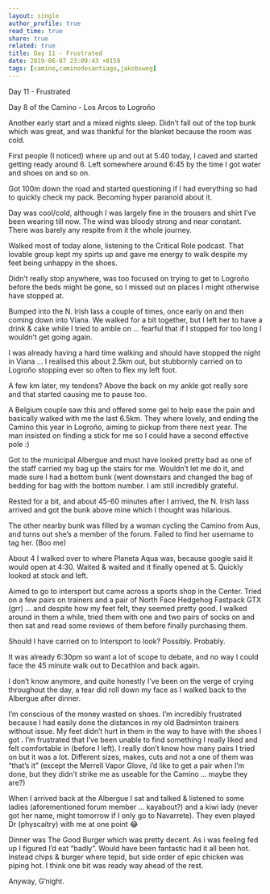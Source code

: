 ```yaml
---
layout: single
author_profile: true
read_time: true
share: true
related: true
title: Day 11 - Frustrated
date: 2019-06-07 23:09:43 +0159
tags: [camino,caminodesantiago,jakobsweg]
---
```


Day 11 - Frustrated

Day 8 of the Camino - Los Arcos to Logroño

Another early start and a mixed nights sleep. Didn’t fall out of the top bunk which was great, and was thankful for the blanket because the room was cold.

First people (I noticed) where up and out at 5:40 today, I caved and started getting ready around 6. Left somewhere around 6:45 by the time  I got water and shoes on and so on.

Got 100m down the road and started questioning if I had everything so had to quickly check my pack. Becoming hyper paranoid about it.

Day was cool/cold, although I was largely fine in the trousers and shirt I’ve been wearing till now. The wind was bloody strong and near constant. There was barely any respite from it the whole journey.

Walked most of today alone, listening to the Critical Role podcast. That lovable group kept my spirts up and gave me energy to walk despite my feet being unhappy in the shoes.

Didn’t really stop anywhere, was too focused on trying to get to Logroño before the beds might be gone, so I missed out on places I might otherwise have stopped at.

Bumped into the N. Irish lass a couple of times, once early on and then coming down into Viana. We walked for a bit together, but I left her to have a drink & cake while I tried to amble on … fearful that if I stopped for too long I wouldn’t get going again.

I was already having a hard time walking and should have stopped the night in Viana … I realised this about 2.5km out, but stubbornly carried on to Logroño stopping ever so often to flex my left foot.

A few km later, my tendons? Above the back on my ankle got really sore and that started causing me to pause too. 

A Belgium couple saw this and offered some gel to help ease the pain and basically walked with me the last 6.5km. They where lovely, and ending the Camino this year in Logroño, aiming to pickup from there next year. The man insisted on finding a stick for me so I could have a second effective pole :)

Got to the municipal Albergue and must have looked pretty bad as one of the staff carried my bag up the stairs for me. Wouldn’t let me do it, and made sure I had a bottom bunk (went downstairs and changed the bag of bedding for bag with the bottom number. I am still incredibly grateful.

Rested for a bit, and about 45-60 minutes after I arrived, the N. Irish lass arrived and got the bunk above mine which I thought was hilarious. 

The other nearby bunk was filled by a woman cycling the Camino from Aus, and turns out she’s a member of the forum. Failed to find her username to tag her. (Boo me)

About 4 I walked over to where Planeta Aqua was, because google said it would open at 4:30. Waited & waited and it finally opened at 5. Quickly looked at stock and left.

Aimed to go to intersport but came across a sports shop in the Center. Tried on a few pairs on trainers and a pair of North Face Hedgehog Fastpack GTX (grr) … and despite how my feet felt, they seemed pretty good. I walked around in them a while, tried them with one and two pairs of socks on and then sat and read some reviews of them before finally purchasing them.

Should I have carried on to Intersport to look? Possibly. Probably.

It was already 6:30pm so want a lot of scope to debate, and no way I could face the 45 minute walk out to Decathlon and back again.

I don’t know anymore, and quite honestly I’ve been on the verge of crying throughout the day, a tear did roll down my face as I walked back to the Albergue after dinner.

I’m conscious of the money wasted on shoes. I’m incredibly frustrated because I had easily done the distances in my old Badminton trainers without issue. My feet didn’t hurt in them in the way to have with the shoes I got .
I’m frustrated that I’ve been unable to find something I really liked and felt comfortable in (before I left). I really don’t know how many pairs I tried on but it was a lot. Different sizes, makes, cuts and not a one of them was “that’s it” (except the Merrell Vapor Glove, i’d like to get a pair when I’m done, but they didn’t strike me as useable for the Camino … maybe they are?)

When I arrived back at the Albergue I sat and talked & listened to some ladies (aforementioned forum member … kayabout?) and a kiwi lady (never got her name, might tomorrow if I only go to Navarrete). They even played Dr (physcaitry) with me at one point 😂 

Dinner was The Good Burger which was pretty decent. As i was feeling fed up I figured I’d eat “badly”. Would have been fantastic had it all been hot. Instead chips & burger where tepid, but side order of epic chicken was piping hot. I think one bit was ready way ahead of the rest.

Anyway, G’night.

